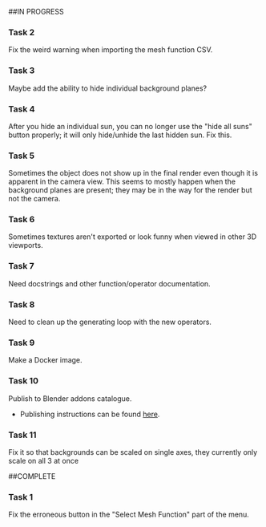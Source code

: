 
##IN PROGRESS

### Task 2
Fix the weird warning when importing the mesh function CSV.

### Task 3
Maybe add the ability to hide individual background planes?

### Task 4
After you hide an individual sun, you can no longer use the "hide all suns" button properly; it will only hide/unhide the last hidden sun. Fix this.

### Task 5
Sometimes the object does not show up in the final render even though it is apparent in the camera view. This seems to mostly happen when the background planes are present; they may be in the way for the render but not the camera.

### Task 6
Sometimes textures aren't exported or look funny when viewed in other 3D viewports.

### Task 7
Need docstrings and other function/operator documentation.

### Task 8
Need to clean up the generating loop with the new operators.

### Task 9
Make a Docker image.

### Task 10
Publish to Blender addons catalogue.
- Publishing instructions can be found [here](https://wiki.blender.org/wiki/Process/Addons/Guidelines "Publishing Requirements").

### Task 11
Fix it so that backgrounds can be scaled on single axes, they currently only scale on all 3 at once

##COMPLETE

### Task 1
Fix the erroneous button in the "Select Mesh Function" part of the menu.